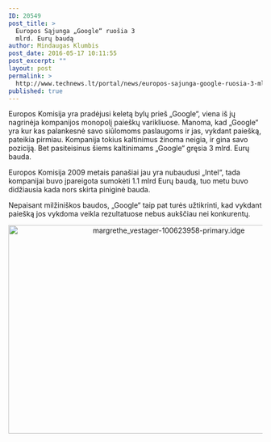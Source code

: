 ```yaml
---
ID: 20549
post_title: >
  Europos Sąjunga „Google“ ruošia 3
  mlrd. Eurų baudą
author: Mindaugas Klumbis
post_date: 2016-05-17 10:11:55
post_excerpt: ""
layout: post
permalink: >
  http://www.technews.lt/portal/news/europos-sajunga-google-ruosia-3-mlrd-euru-bauda/
published: true
---
```

Europos Komisija yra pradėjusi keletą bylų prieš „Google“, viena iš jų nagrinėja kompanijos monopolį paieškų varikliuose. Manoma, kad „Google“ yra kur kas palankesnė savo siūlomoms paslaugoms ir jas, vykdant paiešką, pateikia pirmiau. Kompanija tokius kaltinimus žinoma neigia, ir gina savo poziciją. Bet pasiteisinus šiems kaltinimams „Google“ gręsia 3 mlrd. Eurų bauda.

Europos Komisija 2009 metais panašiai jau yra nubaudusi „Intel“, tada kompanijai buvo įpareigota sumokėti 1.1 mlrd Eurų baudą, tuo metu buvo didžiausia kada nors skirta piniginė bauda.

Nepaisant milžiniškos baudos, „Google“ taip pat turės užtikrinti, kad vykdant paiešką jos vykdoma veikla rezultatuose nebus aukščiau nei konkurentų.
<p style="text-align: center"><img class="alignnone wp-image-20551 size-full" src="http://www.technews.lt/portal/wp-content/uploads/2016/05/margrethe_vestager-100623958-primary.idge_.jpg" alt="margrethe_vestager-100623958-primary.idge" width="620" height="413" /></p>